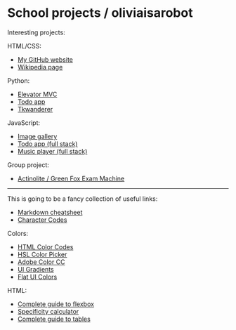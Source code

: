 # School projects / oliviaisarobot

Interesting projects:

HTML/CSS:

* [My GitHub website](https://oliviaisarobot.github.io/)
* [Wikipedia page](https://github.com/greenfox-zerda-lasers/oliviaisarobot/tree/master/week-02/Wikipedia-page)

Python:

* [Elevator MVC](https://github.com/greenfox-zerda-lasers/oliviaisarobot/tree/master/week-05/day-04/elevator)
* [Todo app](https://github.com/greenfox-zerda-lasers/oliviaisarobot/tree/master/week-05/Project-TODO-app)
* [Tkwanderer](https://github.com/greenfox-zerda-lasers/oliviaisarobot/tree/master/week-06)

JavaScript:

* [Image gallery](https://github.com/greenfox-zerda-lasers/oliviaisarobot/tree/master/week-07/project-image-gallery)
* [Todo app (full stack)](https://github.com/greenfox-zerda-lasers/oliviaisarobot/tree/master/week-08/todo-app)
* [Music player (full stack)](https://github.com/greenfox-zerda-lasers/oliviaisarobot/tree/master/week-10/music-player)

Group project:

* [Actinolite / Green Fox Exam Machine]()

---

This is going to be a fancy collection of useful links:

* [Markdown cheatsheet](https://github.com/adam-p/markdown-here/wiki/Markdown-Cheatsheet)
* [Character Codes](http://www.character-code.com/)

Colors:

* [HTML Color Codes](http://htmlcolorcodes.com/)
* [HSL Color Picker](http://hslpicker.com/)
* [Adobe Color CC](https://color.adobe.com/create/color-wheel/)
* [UI Gradients](http://uigradients.com/#Almost)
* [Flat UI Colors](https://flatuicolors.com/)

HTML:

* [Complete guide to flexbox](https://css-tricks.com/snippets/css/a-guide-to-flexbox/)
* [Specificity calculator](https://specificity.keegan.st/)
* [Complete guide to tables](https://css-tricks.com/complete-guide-table-element/)
